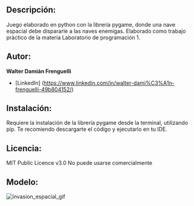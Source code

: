 ## Descripción: 
Juego elaborado en python con la librería pygame, donde una nave espacial debe dispararle a las naves enemigas. Elaborado como trabajo práctico de la materia Laboratorio de programación 1.
## Autor:
**Walter Damián Frenguelli**
* [LinkedIn] (https://www.linkedin.com/in/walter-dami%C3%A1n-frenguelli-49b804152/)
## Instalación: 
Requiere la instalación de la librería pygame desde la terminal, utilizando pip. Te recomiendo descargarte el código y ejecutarlo en tu IDE.
## Licencia:
MIT Public Licence v3.0
No puede usarse comercialmente
## Modelo:

![invasion_espacial_gif](https://user-images.githubusercontent.com/97257149/231468329-9ca444fb-22fb-483d-8e2f-7bf1a16441cc.gif)
